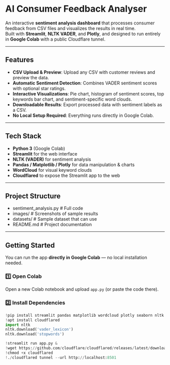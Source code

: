 # AI Consumer Feedback Analyser

An interactive **sentiment analysis dashboard** that processes consumer feedback from CSV files and visualizes the results in real time.  
Built with **Streamlit**, **NLTK VADER**, and **Plotly**, and designed to run entirely in **Google Colab** with a public Cloudflare tunnel.

---

## Features
- **CSV Upload & Preview**: Upload any CSV with customer reviews and preview the data.
- **Automatic Sentiment Detection**: Combines VADER sentiment scores with optional star ratings.
- **Interactive Visualizations**: Pie chart, histogram of sentiment scores, top keywords bar chart, and sentiment-specific word clouds.
- **Downloadable Results**: Export processed data with sentiment labels as a CSV.
- **No Local Setup Required**: Everything runs directly in Google Colab.

---

## Tech Stack
- **Python 3** (Google Colab)
- **Streamlit** for the web interface
- **NLTK (VADER)** for sentiment analysis
- **Pandas / Matplotlib / Plotly** for data manipulation & charts
- **WordCloud** for visual keyword clouds
- **Cloudflared** to expose the Streamlit app to the web

---

## Project Structure
- sentiment_analysis.py # Full code
- images/ # Screenshots of sample results
- datasets/ # Sample dataset that can use
- README.md # Project documentation

---

## Getting Started

You can run the app **directly in Google Colab** — no local installation needed.

### 1️⃣ Open Colab
Open a new Colab notebook and upload `app.py` (or paste the code there).

### 2️⃣ Install Dependencies
```python
!pip install streamlit pandas matplotlib wordcloud plotly seaborn nltk
!apt install cloudflared
import nltk
nltk.download('vader_lexicon')
nltk.download('stopwords')

!streamlit run app.py &
!wget https://github.com/cloudflare/cloudflared/releases/latest/download/cloudflared-linux-amd64 -O cloudflared
!chmod +x cloudflared
!./cloudflared tunnel --url http://localhost:8501
